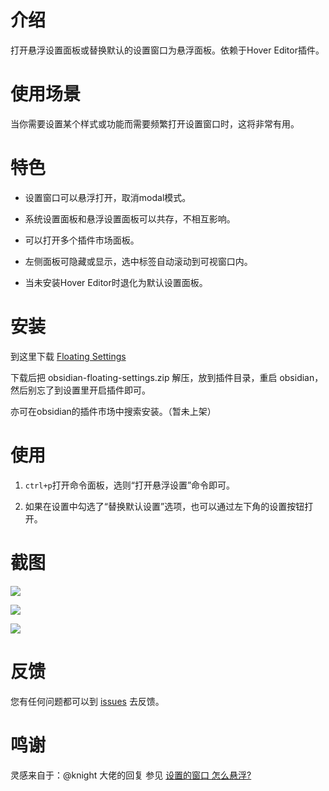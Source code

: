 # 介绍

打开悬浮设置面板或替换默认的设置窗口为悬浮面板。依赖于Hover Editor插件。

# 使用场景

当你需要设置某个样式或功能而需要频繁打开设置窗口时，这将非常有用。

# 特色

- 设置窗口可以悬浮打开，取消modal模式。

- 系统设置面板和悬浮设置面板可以共存，不相互影响。

- 可以打开多个插件市场面板。

- 左侧面板可隐藏或显示，选中标签自动滚动到可视窗口内。

- 当未安装Hover Editor时退化为默认设置面板。

# 安装

到这里下载 [Floating Settings](https://github.com/wish5115/obsidian-floating-settings/releases/)

下载后把 obsidian-floating-settings.zip 解压，放到插件目录，重启 obsidian，然后别忘了到设置里开启插件即可。

亦可在obsidian的插件市场中搜索安装。（暂未上架）


# 使用

1. `ctrl+p`打开命令面板，选则“打开悬浮设置”命令即可。

2. 如果在设置中勾选了“替换默认设置”选项，也可以通过左下角的设置按钮打开。

# 截图

![](https://cdn.jsdelivr.net/gh/wish5115/obsidian-floating-settings@main/screenshots/zh-preview.png)

![](https://cdn.jsdelivr.net/gh/wish5115/obsidian-floating-settings@main/screenshots/zh-market.png)

![](https://cdn.jsdelivr.net/gh/wish5115/obsidian-floating-settings@main/screenshots/zh-demo.gif)


# 反馈

您有任何问题都可以到 [issues](https://github.com/wish5115/obsidian-floating-settings/issues) 去反馈。


# 鸣谢

灵感来自于：@knight 大佬的回复 参见 [设置的窗口 怎么悬浮?](https://forum-zh.obsidian.md/t/topic/35799/19)
